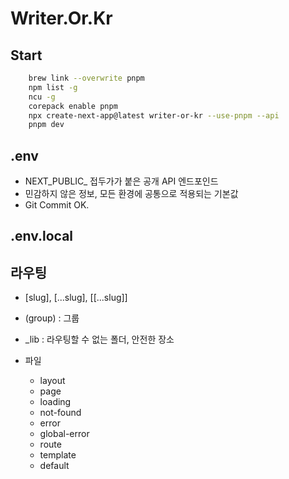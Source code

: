 # Writer.Or.Kr

## Start

```bash
    brew link --overwrite pnpm
    npm list -g
    ncu -g
    corepack enable pnpm
    npx create-next-app@latest writer-or-kr --use-pnpm --api
    pnpm dev
```

## .env

- NEXT_PUBLIC_ 접두가가 붙은 공개 API 엔드포인드
- 민감하지 않은 정보, 모든 환경에 공통으로 적용되는 기본값
- Git Commit OK.

## .env.local

## 라우팅

- [slug], [...slug], [[...slug]]
- (group) : 그룹
- _lib : 라우팅할 수 없는 폴더, 안전한 장소

- 파일
    - layout
    - page
    - loading
    - not-found
    - error
    - global-error
    - route
    - template
    - default
